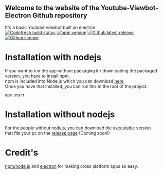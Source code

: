 ## Welcome to the website of the Youtube-Viewbot-Electron Github repository

It's a basic Youtube viewbot built on electron  
[![Codefresh build status]( https://g.codefresh.io/api/badges/build?repoOwner=Audition-CSBlock&repoName=Youtube-Viewbot-Electron&branch=master&pipelineName=Youtube-Viewbot-Electron&accountName=auditioncsblock&type=cf-1)]( https://g.codefresh.io/repositories/Audition-CSBlock/Youtube-Viewbot-Electron/builds?filter=trigger:build;branch:master;service:5ac94c7d3fb66f00016085f8~Youtube-Viewbot-Electron)
[![npm version](https://img.shields.io/badge/npm-v5.6.0-blue.svg?style=flat-square)](https://github.com/npm/npm/releases/tag/v5.6.0)
[![Github latest release](https://img.shields.io/github/tag/Audition-CSBlock/Youtube-Viewbot-Electron.svg?style=flat-square)](https://github.com/Audition-CSBlock/Youtube-Viewbot-Electron/releases/latest)
[![Github license](https://img.shields.io/github/license/Audition-CSBlock/Youtube-Viewbot-Electron.svg?style=flat-square)](https://github.com/Audition-CSBlock/Youtube-Viewbot-Electron/blob/master/LICENSE)

# Installation with nodejs
If you want to run the app without packaging it / downloading the packaged version, you have to install npm.  
npm is included into Node.js which you can download [here](https://nodejs.org/en/download/)  
Once you have that installed, you can run this in the root of the project:
```
npm start
```
# Installation without nodejs
  
For the people without nodejs, you can download the executable version that fits your pc on the [release page](https://github.com/Audition-CSBlock/Youtube-Viewbot-Electron/releases) (Coming soon!)

# Credit's
[npm/node.js](https://nodejs.org/) and [electron](https://electronjs.org/) for making cross platform apps so easy.  